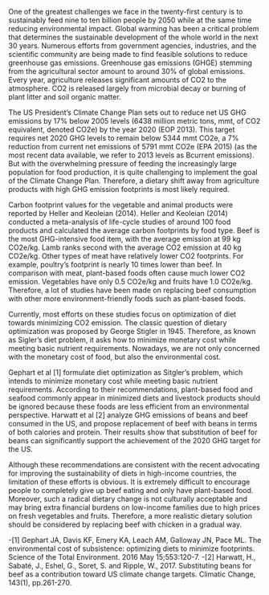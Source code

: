 One of the greatest challenges we face in the twenty-first century is to sustainably feed nine to ten billion people by 2050 while at the same time reducing environmental impact. Global warming has been a critical problem that determines the sustainable development of the whole world in the next 30 years. Numerous efforts from government agencies, industries, and the scientific community are being made to find feasible solutions to reduce greenhouse gas emissions. Greenhouse gas emissions (GHGE) stemming from the agricultural sector amount to around 30% of global emissions. Every year, agriculture releases significant amounts of CO2 to the atmosphere. CO2 is released largely from microbial decay or burning of plant litter and soil organic matter. 


The US President’s Climate Change Plan sets out to reduce net US GHG emissions by 17% below 2005 levels (6438 million metric tons, mmt, of CO2 equivalent, denoted CO2e) by the year 2020 (EOP 2013). This target requires net 2020 GHG levels to remain below 5344 mmt CO2e, a 7% reduction from current net emissions of 5791 mmt CO2e (EPA 2015) (as the most recent data available, we refer to 2013 levels as Bcurrent emissions). But with the overwhelming pressure of feeding the increasingly large population for food production, it is quite challenging to implement the goal of the Climate Change Plan. Therefore, a dietary shift away from agriculture products with high GHG emission footprints is most likely required. 


Carbon footprint values for the vegetable and animal products were reported by Heller and Keoleian (2014). Heller and Keoleian (2014) conducted a meta-analysis of life-cycle studies of around 100 food products and calculated the average carbon footprints by food type. Beef is the most GHG-intensive food item, with the average emission at 99 kg CO2e/kg. Lamb ranks second with the average CO2 emission at 40 kg CO2e/kg. Other types of meat have relatively lower CO2 footprints. For example, poultry’s footprint is nearly 10 times lower than beef. In comparison with meat, plant-based foods often cause much lower CO2 emission. Vegetables have only 0.5 CO2e/kg and fruits have 1.0 CO2e/kg. Therefore, a lot of studies have been made on replacing beef consumption with other more environment-friendly foods such as plant-based foods. 


Currently, most efforts on these studies focus on optimization of diet towards minimizing CO2 emission. The classic question of dietary optimization was proposed by George Stigler in 1945. Therefore, as known as Sigler’s diet problem, it asks how to minimize monetary cost while meeting basic nutrient requirements. Nowadays, we are not only concerned with the monetary cost of food, but also the environmental cost. 


Gephart et al [1] formulate diet optimization as Sitgler’s problem, which intends to minimize monetary cost while meeting basic nutrient requirements. According to their recommendations, plant-based food and seafood commonly appear in minimized diets and livestock products should be ignored because these foods are less efficient from an environmental perspective. Harwatt et al [2] analyze GHG emissions of beans and beef consumed in the US, and propose replacement of beef with beans in terms of both calories and protein. Their results show that substitution of beef for beans can significantly support the achievement of the 2020 GHG target for the US. 


Although these recommendations are consistent with the recent advocating for improving the sustainability of diets in high-income countries, the limitation of these efforts is obvious. It is extremely difficult to encourage people to completely give up beef eating and only have plant-based food. Moreover, such a radical dietary change is not culturally acceptable and may bring extra financial burdens on low-income families due to high prices on fresh vegetables and fruits. Therefore, a more realistic dietary solution should be considered by replacing beef with chicken in a gradual way.

-[1] Gephart JA, Davis KF, Emery KA, Leach AM, Galloway JN, Pace ML. The environmental cost of subsistence: optimizing diets to minimize footprints. Science of the Total Environment. 2016 May 15;553:120-7.
-[2] Harwatt, H., Sabaté, J., Eshel, G., Soret, S. and Ripple, W., 2017. Substituting beans for beef as a contribution toward US climate change targets. Climatic Change, 143(1), pp.261-270.


